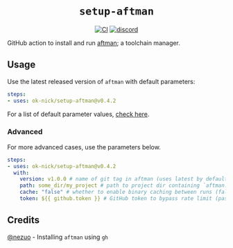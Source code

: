 <div align="center">
  <h1><code>setup-aftman</code></h1>
  <p>
    <a href="https://github.com/ok-nick/setup-aftman/actions?query=workflow%3ACI"><img src="https://github.com/ok-nick/setup-aftman/workflows/CI/badge.svg" alt="CI" /></a>
    <a href="https://discord.gg/w9Bc6xH7uC"><img src="https://img.shields.io/discord/834969350061424660?label=discord" alt="discord" /></a>
  </p>
</div>

GitHub action to install and run [aftman](https://github.com/LPGhatguy/aftman); a toolchain manager.

## Usage
Use the latest released version of `aftman` with default parameters:
```yaml
steps:
- uses: ok-nick/setup-aftman@v0.4.2
```
For a list of default parameter values, [check here](https://github.com/ok-nick/setup-aftman/blob/main/action.yml#L5-L20).

### Advanced
For more advanced cases, use the parameters below.
```yaml
steps:
- uses: ok-nick/setup-aftman@v0.4.2
  with:
    version: v1.0.0 # name of git tag in aftman (uses latest by default)
    path: some_dir/my_project # path to project dir containing `aftman.toml` (uses current dir by default)
    cache: "false" # whether to enable binary caching between runs (false by default)
    token: ${{ github.token }} # GitHub token to bypass rate limit (passed by default)
```

## Credits
[@nezuo](https://github.com/nezuo) - Installing `aftman` using `gh`
